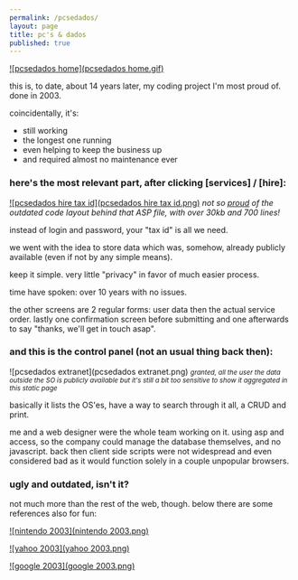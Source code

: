 ```yaml
---
permalink: /pcsedados/
layout: page
title: pc's & dados
published: true
---
```


[![pcsedados home](pcsedados home.gif)](http://www.pcsedados.com.br/)

this is, to date, about 14 years later, my coding project I'm most proud of. done in 2003.

coincidentally, it's:

- still working
- the longest one running
- even helping to keep the business up
- and required almost no maintenance ever

### here's the most relevant part, after clicking [services] / [hire]:

[![pcsedados hire tax id](pcsedados hire tax id.png)](http://www.pcsedados.com.br/servicos/contr_recdados.asp)
*not so [proud](/proud) of the outdated code layout behind that ASP file, with over 30kb and 700 lines!*

instead of login and password, your "tax id" is all we need.

we went with the idea to store data which was, somehow, already publicly available (even if not by any simple means).

keep it simple. very little "privacy" in favor of much easier process.

time have spoken: over 10 years with no issues.

the other screens are 2 regular forms: user data then the actual service order. lastly one confirmation screen before submitting and one afterwards to say "thanks, we'll get in touch asap".

### and this is the control panel (not an usual thing back then):

![pcsedados extranet](pcsedados extranet.png)
<small>_granted, all the user the data outside the SO is publicly available but it's still a bit too sensitive to show it aggregated in this static page_</small>

basically it lists the OS'es, have a way to search through it all, a CRUD and print.

me and a web designer were the whole team working on it. using asp and access, so the company could manage the database themselves, and no javascript. back then client side scripts were not widespread and even considered bad as it would function solely in a couple unpopular browsers.

### ugly and outdated, isn't it?

not much more than the rest of the web, though. below there are some references also for fun:

[![nintendo 2003](nintendo 2003.png)](http://web.archive.org/web/20030401081820/http://www.nintendo.com/index.jsp)

[![yahoo 2003](yahoo 2003.png)](http://web.archive.org/web/20030419110926/http://www.yahoo.com/)

[![google 2003](google 2003.png)](http://web.archive.org/web/20030329134806/http://www3.google.com/)
